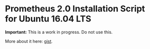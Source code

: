 # Prometheus 2.0 Installation Script for Ubuntu 16.04 LTS

**Important:** This is a work in progress. Do not use this.

More about it here: [gist](https://gist.github.com/petarGitNik/18ae938aaef4c4ff58189df8a4fc7de9).
